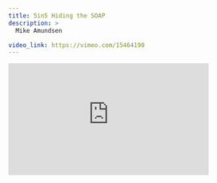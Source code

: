 ```yaml
---
title: 5in5 Hiding the SOAP
description: >
  Mike Amundsen

video_link: https://vimeo.com/15464190
---
```

<iframe src="https://player.vimeo.com/video/15464190?title=0&byline=0&portrait=0&badge=0&autopause=0&player_id=0" width="400" height="224" frameborder="0" title="5in5 Hiding the SOAP" webkitallowfullscreen mozallowfullscreen allowfullscreen></iframe>